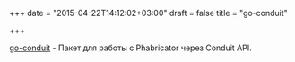 +++
date = "2015-04-22T14:12:02+03:00"
draft = false
title = "go-conduit"

+++

<p><a href="https://github.com/jpoehls/go-conduit">go-conduit</a>&nbsp;- Пакет для работы с&nbsp;Phabricator через Conduit API.</p>

